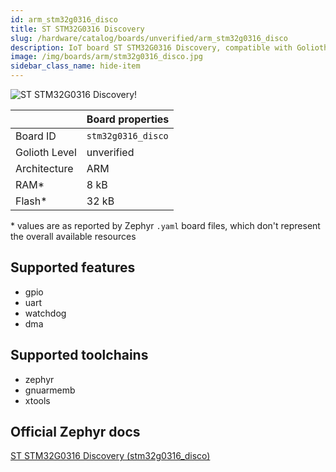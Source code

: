 ```yaml
---
id: arm_stm32g0316_disco
title: ST STM32G0316 Discovery
slug: /hardware/catalog/boards/unverified/arm_stm32g0316_disco
description: IoT board ST STM32G0316 Discovery, compatible with Golioth at unverified level.
image: /img/boards/arm/stm32g0316_disco.jpg
sidebar_class_name: hide-item
---
```


[//]: # (This is an auto-generated file, do not edit! Changes to it will be lost upon re-generation)

![ST STM32G0316 Discovery!](/img/boards/arm/stm32g0316_disco.jpg "ST STM32G0316 Discovery")

|                | Board properties     |
| -------------  | -------------------- |
| Board ID       | `stm32g0316_disco` |
| Golioth Level  | unverified       |
| Architecture   | ARM |
| RAM*           | 8 kB |
| Flash*         | 32 kB |

\* values are as reported by Zephyr `.yaml` board files, which don't represent the overall available resources



## Supported features

* gpio
* uart
* watchdog
* dma

## Supported toolchains

* zephyr
* gnuarmemb
* xtools

## Official Zephyr docs

[ST STM32G0316 Discovery (stm32g0316_disco)](https://docs.zephyrproject.org/latest/boards/arm/stm32g0316_disco/doc/index.html)
